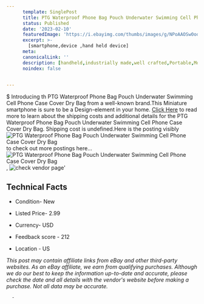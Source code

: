 ```yaml
---
      template: SinglePost
      title: PTG Waterproof Phone Bag Pouch Underwater Swimming Cell Phone Case Cover Dry Bag
      status: Published
      date: '2023-02-10'
      featuredImage: 'https://i.ebayimg.com/thumbs/images/g/NPoAAOSw0odi6nbL/s-l225.jpg'
      excerpt: >-
        [smartphone,device ,hand held device]
      meta:
      canonicalLink: ''
      description: [handheld,industrially made,well crafted,Portable,Mobile,Compact,Convenient,Lightweight,Maneuverable,Man-portable,Miniature,Carriable,Hand-held,Light,Holdable,Transportable,Mobile device,Pocket-sized,On-the-go,Wireless,Cordless,Compact size,Convenient size, smartphone,device ,hand held device]
      noindex: false
      

---
```

$
      Introducing th PTG Waterproof Phone Bag Pouch Underwater Swimming Cell Phone Case Cover Dry Bag from a well-known brand.This Miniature smartphone is sure to be a Design-element in your home. [Click Here](https://www.ebay.com/itm/385205762356?hash=item59b00d7934%3Ag%3ANPoAAOSw0odi6nbL&mkevt=1&mkcid=1&mkrid=711-53200-19255-0&campid=%253CePNCampaignId%253E&customid=%253CreferenceId%253E&toolid=10049) to read more to learn about the shipping costs and additional details for the PTG Waterproof Phone Bag Pouch Underwater Swimming Cell Phone Case Cover Dry Bag. Shipping cost is undefined.Here is the posting visibly ![PTG Waterproof Phone Bag Pouch Underwater Swimming Cell Phone Case Cover Dry Bag](https://i.ebayimg.com/thumbs/images/g/NPoAAOSw0odi6nbL/s-l225.jpg) to check out more postings here... ![PTG Waterproof Phone Bag Pouch Underwater Swimming Cell Phone Case Cover Dry Bag](https://i.ebayimg.com/images/g/NPoAAOSw0odi6nbL/s-l1200.jpg), ![check vendor page](https://origin-galleryplus.ebayimg.com/ws/web/385205762356_2_0_1/225x225.jpg,https://origin-galleryplus.ebayimg.com/ws/web/385205762356_3_0_1/225x225.jpg,https://origin-galleryplus.ebayimg.com/ws/web/385205762356_4_0_1/225x225.jpg,https://origin-galleryplus.ebayimg.com/ws/web/385205762356_5_0_1/225x225.jpg,https://origin-galleryplus.ebayimg.com/ws/web/385205762356_6_0_1/225x225.jpg,https://origin-galleryplus.ebayimg.com/ws/web/385205762356_7_0_1/225x225.jpg,https://origin-galleryplus.ebayimg.com/ws/web/385205762356_8_0_1/225x225.jpg)'

      

 ## Technical Facts 



     
      

 - Condition- New 


      

 - Listed Price- 2.99 


      

 - Currency- USD 


      

 - Feedback score - 212 


      

 - Location - US 


      
      

 *_This post may contain affiliate links from eBay and other third-party websites. As an eBay affiliate, we earn from qualifying purchases. Although we do our best to keep the information up-to-date and accurate, please check the date and all details with the vendor's website before making a purchase. Not all data may be accurate._*




      -
